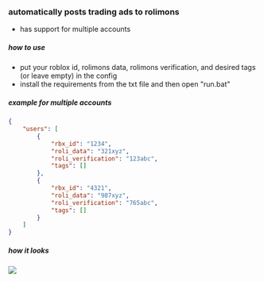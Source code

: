 ### automatically posts trading ads to rolimons
- has support for multiple accounts

##### how to use
- put your roblox id, rolimons data, rolimons verification, and desired tags (or leave empty) in the config
- install the requirements from the txt file and then open "run.bat"

##### example for multiple accounts
```json
{
    "users": [
        {
            "rbx_id": "1234",
            "roli_data": "321xyz",
            "roli_verification": "123abc",
            "tags": []
        },
        {
            "rbx_id": "4321",
            "roli_data": "987xyz",
            "roli_verification": "765abc",
            "tags": []
        }
    ]
}
```

##### how it looks
![](https://i.imgur.com/NDISiLG.png)
